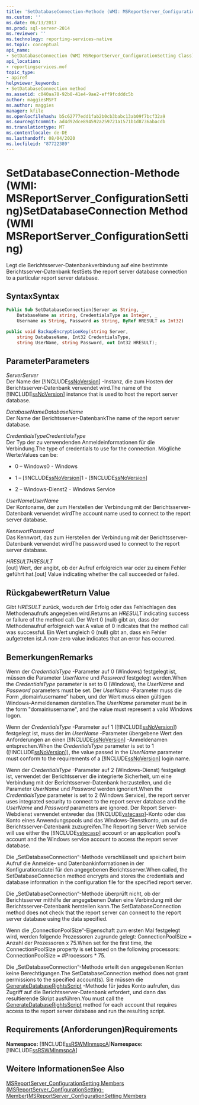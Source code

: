 ```yaml
---
title: 'SetDatabaseConnection-Methode (WMI: MSReportServer_ConfigurationSetting) | Microsoft-Dokumentation'
ms.custom: ''
ms.date: 06/13/2017
ms.prod: sql-server-2014
ms.reviewer: ''
ms.technology: reporting-services-native
ms.topic: conceptual
api_name:
- SetDatabaseConnection (WMI MSReportServer_ConfigurationSetting Class)
api_location:
- reportingservices.mof
topic_type:
- apiref
helpviewer_keywords:
- SetDatabaseConnection method
ms.assetid: c040aa78-92b8-41e4-9ae2-eff9fcdddc5b
author: maggiesMSFT
ms.author: maggies
manager: kfile
ms.openlocfilehash: b5c62777edd1fab2b0cb3babc13ab09f7bcf32a9
ms.sourcegitcommit: ad4d92dce894592a259721a1571b1d8736abacdb
ms.translationtype: MT
ms.contentlocale: de-DE
ms.lasthandoff: 08/04/2020
ms.locfileid: "87722389"
---
```

# <a name="setdatabaseconnection-method-wmi-msreportserver_configurationsetting"></a><span data-ttu-id="6ef62-102">SetDatabaseConnection-Methode (WMI: MSReportServer_ConfigurationSetting)</span><span class="sxs-lookup"><span data-stu-id="6ef62-102">SetDatabaseConnection Method (WMI MSReportServer_ConfigurationSetting)</span></span>
  <span data-ttu-id="6ef62-103">Legt die Berichtsserver-Datenbankverbindung auf eine bestimmte Berichtsserver-Datenbank fest</span><span class="sxs-lookup"><span data-stu-id="6ef62-103">Sets the report server database connection to a particular report server database.</span></span>  
  
## <a name="syntax"></a><span data-ttu-id="6ef62-104">Syntax</span><span class="sxs-lookup"><span data-stu-id="6ef62-104">Syntax</span></span>  
  
```vb  
Public Sub SetDatabaseConnection(Server as String, _  
    DatabaseName as string, CredentialsType as Integer, _  
    Username as String, Password as String, ByRef HRESULT as Int32)  
```  
  
```csharp  
public void BackupEncryptionKey(string Server,   
    string DatabaseName, Int32 CredentialsType,   
    string UserName, string Password, out Int32 HRESULT);  
```  
  
## <a name="parameters"></a><span data-ttu-id="6ef62-105">Parameter</span><span class="sxs-lookup"><span data-stu-id="6ef62-105">Parameters</span></span>  
 <span data-ttu-id="6ef62-106">*Server*</span><span class="sxs-lookup"><span data-stu-id="6ef62-106">*Server*</span></span>  
 <span data-ttu-id="6ef62-107">Der Name der [!INCLUDE[ssNoVersion](../../includes/ssnoversion-md.md)] -Instanz, die zum Hosten der Berichtsserver-Datenbank verwendet wird.</span><span class="sxs-lookup"><span data-stu-id="6ef62-107">The name of the [!INCLUDE[ssNoVersion](../../includes/ssnoversion-md.md)] instance that is used to host the report server database.</span></span>  
  
 <span data-ttu-id="6ef62-108">*DatabaseName*</span><span class="sxs-lookup"><span data-stu-id="6ef62-108">*DatabaseName*</span></span>  
 <span data-ttu-id="6ef62-109">Der Name der Berichtsserver-Datenbank</span><span class="sxs-lookup"><span data-stu-id="6ef62-109">The name of the report server database.</span></span>  
  
 <span data-ttu-id="6ef62-110">*CredentialsType*</span><span class="sxs-lookup"><span data-stu-id="6ef62-110">*CredentialsType*</span></span>  
 <span data-ttu-id="6ef62-111">Der Typ der zu verwendenden Anmeldeinformationen für die Verbindung.</span><span class="sxs-lookup"><span data-stu-id="6ef62-111">The type of credentials to use for the connection.</span></span> <span data-ttu-id="6ef62-112">Mögliche Werte:</span><span class="sxs-lookup"><span data-stu-id="6ef62-112">Values can be:</span></span>  
  
-   <span data-ttu-id="6ef62-113">0 – Windows</span><span class="sxs-lookup"><span data-stu-id="6ef62-113">0 - Windows</span></span>  
  
-   <span data-ttu-id="6ef62-114">1 – [!INCLUDE[ssNoVersion](../../includes/ssnoversion-md.md)]</span><span class="sxs-lookup"><span data-stu-id="6ef62-114">1 - [!INCLUDE[ssNoVersion](../../includes/ssnoversion-md.md)]</span></span>  
  
-   <span data-ttu-id="6ef62-115">2 – Windows-Dienst</span><span class="sxs-lookup"><span data-stu-id="6ef62-115">2 - Windows Service</span></span>  
  
 <span data-ttu-id="6ef62-116">*UserName*</span><span class="sxs-lookup"><span data-stu-id="6ef62-116">*UserName*</span></span>  
 <span data-ttu-id="6ef62-117">Der Kontoname, der zum Herstellen der Verbindung mit der Berichtsserver-Datenbank verwendet wird</span><span class="sxs-lookup"><span data-stu-id="6ef62-117">The account name used to connect to the report server database.</span></span>  
  
 <span data-ttu-id="6ef62-118">*Kennwort*</span><span class="sxs-lookup"><span data-stu-id="6ef62-118">*Password*</span></span>  
 <span data-ttu-id="6ef62-119">Das Kennwort, das zum Herstellen der Verbindung mit der Berichtsserver-Datenbank verwendet wird</span><span class="sxs-lookup"><span data-stu-id="6ef62-119">The password used to connect to the report server database.</span></span>  
  
 <span data-ttu-id="6ef62-120">*HRESULT*</span><span class="sxs-lookup"><span data-stu-id="6ef62-120">*HRESULT*</span></span>  
 <span data-ttu-id="6ef62-121">[out] Wert, der angibt, ob der Aufruf erfolgreich war oder zu einem Fehler geführt hat.</span><span class="sxs-lookup"><span data-stu-id="6ef62-121">[out] Value indicating whether the call succeeded or failed.</span></span>  
  
## <a name="return-value"></a><span data-ttu-id="6ef62-122">Rückgabewert</span><span class="sxs-lookup"><span data-stu-id="6ef62-122">Return Value</span></span>  
 <span data-ttu-id="6ef62-123">Gibt *HRESULT* zurück, wodurch der Erfolg oder das Fehlschlagen des Methodenaufrufs angegeben wird.</span><span class="sxs-lookup"><span data-stu-id="6ef62-123">Returns an *HRESULT* indicating success or failure of the method call.</span></span> <span data-ttu-id="6ef62-124">Der Wert 0 (null) gibt an, dass der Methodenaufruf erfolgreich war.</span><span class="sxs-lookup"><span data-stu-id="6ef62-124">A value of 0 indicates that the method call was successful.</span></span> <span data-ttu-id="6ef62-125">Ein Wert ungleich 0 (null) gibt an, dass ein Fehler aufgetreten ist.</span><span class="sxs-lookup"><span data-stu-id="6ef62-125">A non-zero value indicates that an error has occurred.</span></span>  
  
## <a name="remarks"></a><span data-ttu-id="6ef62-126">Bemerkungen</span><span class="sxs-lookup"><span data-stu-id="6ef62-126">Remarks</span></span>  
 <span data-ttu-id="6ef62-127">Wenn der *CredentialsType* -Parameter auf 0 (Windows) festgelegt ist, müssen die Parameter *UserName* und *Password* festgelegt werden.</span><span class="sxs-lookup"><span data-stu-id="6ef62-127">When the *CredentialsType* parameter is set to 0 (Windows), the *UserName* and *Password* parameters must be set.</span></span> <span data-ttu-id="6ef62-128">Der *UserName* -Parameter muss die Form „domain\username“ haben, und der Wert muss einen gültigen Windows-Anmeldenamen darstellen.</span><span class="sxs-lookup"><span data-stu-id="6ef62-128">The *UserName* parameter must be in the form "domain\username", and the value must represent a valid Windows logon.</span></span>  
  
 <span data-ttu-id="6ef62-129">Wenn der *CredentialsType* -Parameter auf 1 ([!INCLUDE[ssNoVersion](../../includes/ssnoversion-md.md)]) festgelegt ist, muss der im *UserName* -Parameter übergebene Wert den Anforderungen an einen [!INCLUDE[ssNoVersion](../../includes/ssnoversion-md.md)] -Anmeldenamen entsprechen.</span><span class="sxs-lookup"><span data-stu-id="6ef62-129">When the *CredentialsType* parameter is set to 1 ([!INCLUDE[ssNoVersion](../../includes/ssnoversion-md.md)]), the value passed in the *UserName* parameter must conform to the requirements of a [!INCLUDE[ssNoVersion](../../includes/ssnoversion-md.md)] login name.</span></span>  
  
 <span data-ttu-id="6ef62-130">Wenn der *CredentialsType* -Parameter auf 2 (Windows-Dienst) festgelegt ist, verwendet der Berichtsserver die integrierte Sicherheit, um eine Verbindung mit der Berichtsserver-Datenbank herzustellen, und die Parameter *UserName* und *Password* werden ignoriert.</span><span class="sxs-lookup"><span data-stu-id="6ef62-130">When the *CredentialsType* parameter is set to 2 (Windows Service), the report server uses integrated security to connect to the report server database and the *UserName* and *Password* parameters are ignored.</span></span> <span data-ttu-id="6ef62-131">Der Report Server-Webdienst verwendet entweder das [!INCLUDE[vstecasp](../../includes/vstecasp-md.md)]-Konto oder das Konto eines Anwendungspools und das Windows-Dienstkonto, um auf die Berichtsserver-Datenbank zuzugreifen.</span><span class="sxs-lookup"><span data-stu-id="6ef62-131">The Reporting Server Web service will use either the [!INCLUDE[vstecasp](../../includes/vstecasp-md.md)] account or an application pool's account and the Windows service account to access the report server database.</span></span>  
  
 <span data-ttu-id="6ef62-132">Die „SetDatabaseConnection“-Methode verschlüsselt und speichert beim Aufruf die Anmelde- und Datenbankinformationen in der Konfigurationsdatei für den angegebenen Berichtsserver.</span><span class="sxs-lookup"><span data-stu-id="6ef62-132">When called, the SetDatabaseConnection method encrypts and stores the credentials and database information in the configuration file for the specified report server.</span></span>  
  
 <span data-ttu-id="6ef62-133">Die „SetDatabaseConnection“-Methode überprüft nicht, ob der Berichtsserver mithilfe der angegebenen Daten eine Verbindung mit der Berichtsserver-Datenbank herstellen kann.</span><span class="sxs-lookup"><span data-stu-id="6ef62-133">The SetDatabaseConnection method does not check that the report server can connect to the report server database using the data specified.</span></span>  
  
 <span data-ttu-id="6ef62-134">Wenn die „ConnectionPoolSize“-Eigenschaft zum ersten Mal festgelegt wird, werden folgende Prozessoren zugrunde gelegt: ConnectionPoolSize = Anzahl der Prozessoren x 75.</span><span class="sxs-lookup"><span data-stu-id="6ef62-134">When set for the first time, the ConnectionPoolSize property is set based on the following processors: ConnectionPoolSize = #Processors \* 75.</span></span>  
  
 <span data-ttu-id="6ef62-135">Die „SetDatabaseConnection“-Methode erteilt den angegebenen Konten keine Berechtigungen.</span><span class="sxs-lookup"><span data-stu-id="6ef62-135">The SetDatabaseConnection method does not grant permissions to the specified account(s).</span></span> <span data-ttu-id="6ef62-136">Sie müssen die [GenerateDatabaseRightsScript](configurationsetting-method-generatedatabaserightsscript.md) -Methode für jedes Konto aufrufen, das Zugriff auf die Berichtsserver-Datenbank erfordert, und dann das resultierende Skript ausführen.</span><span class="sxs-lookup"><span data-stu-id="6ef62-136">You must call the [GenerateDatabaseRightsScript](configurationsetting-method-generatedatabaserightsscript.md) method for each account that requires access to the report server database and run the resulting script.</span></span>  
  
## <a name="requirements"></a><span data-ttu-id="6ef62-137">Requirements (Anforderungen)</span><span class="sxs-lookup"><span data-stu-id="6ef62-137">Requirements</span></span>  
 <span data-ttu-id="6ef62-138">**Namespace:** [!INCLUDE[ssRSWMInmspcA](../../includes/ssrswminmspca-md.md)]</span><span class="sxs-lookup"><span data-stu-id="6ef62-138">**Namespace:** [!INCLUDE[ssRSWMInmspcA](../../includes/ssrswminmspca-md.md)]</span></span>  
  
## <a name="see-also"></a><span data-ttu-id="6ef62-139">Weitere Informationen</span><span class="sxs-lookup"><span data-stu-id="6ef62-139">See Also</span></span>  
 [<span data-ttu-id="6ef62-140">MSReportServer_ConfigurationSetting Members (MSReportServer_ConfigurationSetting-Member)</span><span class="sxs-lookup"><span data-stu-id="6ef62-140">MSReportServer_ConfigurationSetting Members</span></span>](msreportserver-configurationsetting-members.md)  
  
  
